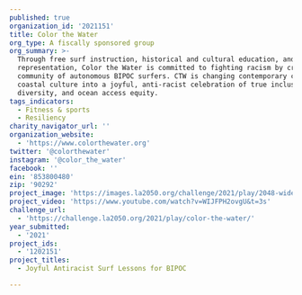```yaml
---
published: true
organization_id: '2021151'
title: Color the Water
org_type: A fiscally sponsored group
org_summary: >-
  Through free surf instruction, historical and cultural education, and media
  representation, Color the Water is committed to fighting racism by creating a
  community of autonomous BIPOC surfers. CTW is changing contemporary colonized
  coastal culture into a joyful, anti-racist celebration of true inclusivity,
  diversity, and ocean access equity.
tags_indicators:
  - Fitness & sports
  - Resiliency
charity_navigator_url: ''
organization_website:
  - 'https://www.colorthewater.org'
twitter: '@colorthewater'
instagram: '@color_the_water'
facebook: ''
ein: '853800480'
zip: '90292'
project_image: 'https://images.la2050.org/challenge/2021/play/2048-wide/color-the-water.jpg'
project_video: 'https://www.youtube.com/watch?v=WIJFPH2ovgU&t=3s'
challenge_url:
  - 'https://challenge.la2050.org/2021/play/color-the-water/'
year_submitted:
  - '2021'
project_ids:
  - '1202151'
project_titles:
  - Joyful Antiracist Surf Lessons for BIPOC

---
```

